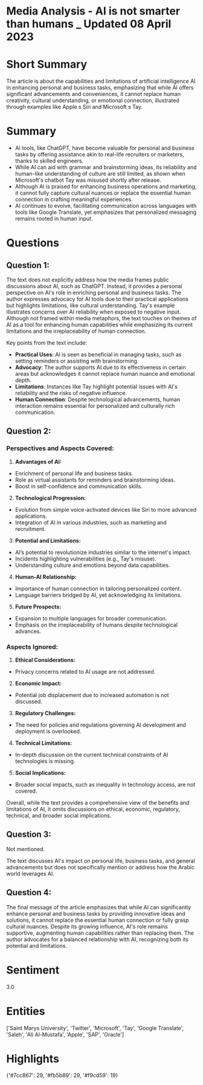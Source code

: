 # Media Analysis - AI is not smarter than humans _ Updated 08 April 2023

# Short Summary
The article is about the capabilities and limitations of artificial intelligence AI in enhancing personal and business tasks, emphasizing that while AI offers significant advancements and conveniences, it cannot replace human creativity, cultural understanding, or emotional connection, illustrated through examples like Apple s Siri and Microsoft s Tay.

# Summary
- AI tools, like ChatGPT, have become valuable for personal and business tasks by offering assistance akin to real-life recruiters or marketers, thanks to skilled engineers.
- While AI can aid with grammar and brainstorming ideas, its reliability and human-like understanding of culture are still limited, as shown when Microsoft's chatbot Tay was misused shortly after release.
- Although AI is praised for enhancing business operations and marketing, it cannot fully capture cultural nuances or replace the essential human connection in crafting meaningful experiences.
- AI continues to evolve, facilitating communication across languages with tools like Google Translate, yet emphasizes that personalized messaging remains rooted in human input.

# Questions
## Question 1:
The text does not explicitly address how the media frames public discussions about AI, such as ChatGPT. Instead, it provides a personal perspective on AI's role in enriching personal and business tasks. The author expresses advocacy for AI tools due to their practical applications but highlights limitations, like cultural understanding. Tay's example illustrates concerns over AI reliability when exposed to negative input. Although not framed within media metaphors, the text touches on themes of AI as a tool for enhancing human capabilities while emphasizing its current limitations and the irreplaceability of human connection.

Key points from the text include:
- **Practical Uses**: AI is seen as beneficial in managing tasks, such as setting reminders or assisting with brainstorming.
- **Advocacy**: The author supports AI due to its effectiveness in certain areas but acknowledges it cannot replace human nuance and emotional depth.
- **Limitations**: Instances like Tay highlight potential issues with AI's reliability and the risks of negative influence.
- **Human Connection**: Despite technological advancements, human interaction remains essential for personalized and culturally rich communication.
## Question 2:
### Perspectives and Aspects Covered:

1. **Advantages of AI:**
  - Enrichment of personal life and business tasks.
  - Role as virtual assistants for reminders and brainstorming ideas.
  - Boost in self-confidence and communication skills.

2. **Technological Progression:**
  - Evolution from simple voice-activated devices like Siri to more advanced applications.
  - Integration of AI in various industries, such as marketing and recruitment.

3. **Potential and Limitations:**
  - AI’s potential to revolutionize industries similar to the internet's impact.
  - Incidents highlighting vulnerabilities (e.g., Tay's misuse).
  - Understanding culture and emotions beyond data capabilities.

4. **Human-AI Relationship:**
  - Importance of human connection in tailoring personalized content.
  - Language barriers bridged by AI, yet acknowledging its limitations.

5. **Future Prospects:**
  - Expansion to multiple languages for broader communication.
  - Emphasis on the irreplaceability of humans despite technological advances.

### Aspects Ignored:

1. **Ethical Considerations:**
  - Privacy concerns related to AI usage are not addressed.
  
2. **Economic Impact:**
  - Potential job displacement due to increased automation is not discussed.

3. **Regulatory Challenges:**
  - The need for policies and regulations governing AI development and deployment is overlooked.

4. **Technical Limitations:**
  - In-depth discussion on the current technical constraints of AI technologies is missing.

5. **Social Implications:**
  - Broader social impacts, such as inequality in technology access, are not covered.

Overall, while the text provides a comprehensive view of the benefits and limitations of AI, it omits discussions on ethical, economic, regulatory, technical, and broader social implications.
## Question 3:
Not mentioned.

The text discusses AI's impact on personal life, business tasks, and general advancements but does not specifically mention or address how the Arabic world leverages AI.
## Question 4:
The final message of the article emphasizes that while AI can significantly enhance personal and business tasks by providing innovative ideas and solutions, it cannot replace the essential human connection or fully grasp cultural nuances. Despite its growing influence, AI's role remains supportive, augmenting human capabilities rather than replacing them. The author advocates for a balanced relationship with AI, recognizing both its potential and limitations.


# Sentiment
3.0

# Entities
['Saint Marys University', 'Twitter', 'Microsoft', 'Tay', 'Google Translate', 'Saleh', 'Ali Al-Mustafa', 'Apple', 'SAP', 'Oracle']

# Highlights
{'#7cc867': 29, '#fb5b89': 29, '#f9cd59': 19}

